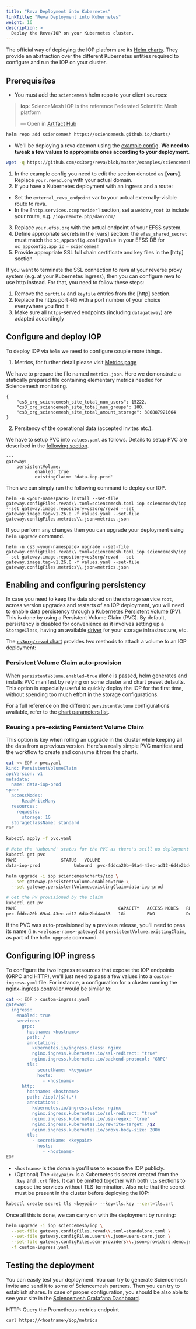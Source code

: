 ```yaml
---
title: "Reva Deployment into Kubernetes"
linkTitle: "Reva Deployment into Kubernetes"
weight: 16
description: >
  Deploy the Reva/IOP on your Kubernetes cluster.
---
```



The official way of deploying the IOP platform are its [Helm charts](https://sciencemesh.github.io/charts/). They provide an abstraction over the different Kubernetes entities required to configure and run the IOP on your cluster.

## Prerequisites

- You must add the `sciencemesh` helm repo to your client sources:

<div class="artifacthub-widget" data-url="https://artifacthub.io/packages/helm/sciencemesh/iop" data-theme="light" data-header="false" data-responsive="true"><blockquote><p lang="en" dir="ltr"><b>iop</b>: ScienceMesh IOP is the reference Federated Scientific Mesh platform</p>&mdash; Open in <a href="https://artifacthub.io/packages/helm/sciencemesh/iop">Artifact Hub</a></blockquote></div><script async src="https://artifacthub.io/artifacthub-widget.js"></script>

```bash
helm repo add sciencemesh https://sciencemesh.github.io/charts/
```

- We'll be deploying a reva daemon using the [example config](https://github.com/cs3org/reva/blob/master/examples/sciencemesh/sciencemesh.toml). **We need to tweak a few values to appropriate ones according to your deployment**.

```bash
wget -q https://github.com/cs3org/reva/blob/master/examples/sciencemesh/sciencemesh.toml

```
1. In the example config you need to edit the section denoted as **[vars]**. Replace `your.revad.org` with your actual domain. 
2. If you have a Kubernetes deployment with an ingress and a route:
  - Set the `external_reva_endpoint` var to your actual externally-visible route to reva.
  - In the `[http.services.ocmprovider]` section, set a `webdav_root` to include your route, e.g. `/iop/remote.php/dav/ocm/`
3. Replace `your.efss.org` with the actual endpoint of your EFSS system.
4. Define appropriate secrets in the [vars] section: the `efss_shared_secret` must match the `oc_appconfig.configvalue` in your EFSS DB for `oc_appconfig.app_id` = `sciencemesh`
5. Provide appropriate SSL full chain certificate and key files in the [http] section

If you want to terminate the SSL connection to reva at your reverse proxy system (e.g. at your Kubernetes ingress), then you can configure reva to use http instead. For that, you need to follow these steps:
1. Remove the `certfile` and `keyfile` entries from the [http] section.
1. Replace the https port `443` with a port number of your choice everywhere you find it
1. Make sure all `https`-served endpoints (including `datagateway`) are adapted accordingly

## Configure and deploy IOP
To deploy IOP via `helm` we need to configure couple more things.

1. Metrics, for further detail please visit [Metrics page](https://developer.sciencemesh.io/docs/technical-documentation/monitoring/accounting-metrics/#metrics-figures-file-format-for-json-driver)

We have to prepare the file named `metrics.json`. Here we demonstrate a statically prepared file containing elementary metrics needed for Sciencemesh monitoring.
```
{
    "cs3_org_sciencemesh_site_total_num_users": 15222,
    "cs3_org_sciencemesh_site_total_num_groups": 100,
    "cs3_org_sciencemesh_site_total_amount_storage": 386887921664
}
```
2. Persitency of the operational data (accepted invites etc.).

We have to setup PVC into `values.yaml` as follows. Details to setup PVC are described in the [following section](#enabling-and-configuring-persistency).
```
---
gateway:
    persistentVolume:
           enabled: true
           existingClaim: 'data-iop-prod'
```
Then we can simply run the following command to deploy our IOP.
```
helm -n <your-namespace> install --set-file gateway.configFiles.revad\\.toml=sciencemesh.toml iop sciencemesh/iop --set gateway.image.repository=cs3org/revad --set gateway.image.tag=v1.26.0 -f values.yaml --set-file gateway.configFiles.metrics\\.json=metrics.json
```
If you perform any changes then you can upgrade your deployment using `helm upgrade` command.
```
helm -n cs3 <your-namespace> upgrade --set-file gateway.configFiles.revad\\.toml=sciencemesh.toml iop sciencemesh/iop --set gateway.image.repository=cs3org/revad --set gateway.image.tag=v1.26.0 -f values.yaml --set-file gateway.configFiles.metrics\\.json=metrics.json
```


## Enabling and configuring persistency

In case you need to keep the data stored on the `storage` service `root`, across version upgrades and restarts of an IOP deployment, you will need to enable data persistency through a [Kubernetes Persistent Volume](https://kubernetes.io/docs/concepts/storage/persistent-volumes) (PV). This is done by using a Persistent Volume Claim (PVC). By default, persistency is disabled for convenience as it involves setting up a `StorageClass`, having an available [driver](https://kubernetes.io/docs/concepts/storage/persistent-volumes/#types-of-persistent-volumes) for your storage infrastructure, etc.

The [`cs3org/revad` chart](https://github.com/cs3org/charts/tree/master/revad) provides two methods to attach a volume to an IOP deployment:

### Persistent Volume Claim auto-provision

When `persistentVolume.enabled=true` alone is passed, helm generates and installs PVC manifest by relying on some cluster and chart preset defaults. This option is especially useful to quickly deploy the IOP for the first time, without spending too much effort in the storage configurations.

For a full reference on the different `persistentVolume` configurations available, refer to the [chart parameters list](https://github.com/cs3org/charts/tree/master/revad#configuration).

### Reusing a pre-existing Persistent Volume Claim

This option is key when rolling an upgrade in the cluster while keeping all the data from a previous version. Here's a really simple PVC manifest and the workflow to create and consume it from the charts.

```bash
cat << EOF > pvc.yaml
kind: PersistentVolumeClaim
apiVersion: v1
metadata:
  name: data-iop-prod
spec:
  accessModes:
    - ReadWriteMany
  resources:
    requests:
      storage: 1G
  storageClassName: standard
EOF

kubectl apply -f pvc.yaml

# Note the 'Unbound' status for the PVC as there's still no deployment exercising the claim
kubectl get pvc
NAME                 STATUS   VOLUME                                     CAPACITY   ACCESS MODES   STORAGECLASS   AGE
data-iop-prod             Unbound  pvc-fddca20b-69a4-43ec-ad12-6d4e2bd4a433   1Gi        RWO            standard       1d20h

helm upgrade -i iop sciencemeshcharts/iop \
  --set gateway.persistentVolume.enabled=true \
  --set gateway.persistentVolume.existingClaim=data-iop-prod

# Get the PV provisioned by the claim
kubectl get pv
NAME                                       CAPACITY   ACCESS MODES   RECLAIM POLICY   STATUS   CLAIM                        STORAGECLASS   REASON   AGE
pvc-fddca20b-69a4-43ec-ad12-6d4e2bd4a433   1Gi        RWO            Delete           Bound    default/iop-data             standard                1d20h
```

If the PVC was auto-provisioned by a previous release, you'll need to pass its name (i.e. `<release-name>-gateway`) as `persistentVolume.existingClaim`, as part of the `helm upgrade` command.


## Configuring IOP ingress

To configure the two ingress resources that expose the IOP endpoints (GRPC and HTTP), we'll just need to pass a few values into a `custom-ingress.yaml` file. For instance, a configuration for a cluster running the [nginx-ingress controller](https://kubernetes.github.io/ingress-nginx/) would be similar to:

```bash
cat << EOF > custom-ingress.yaml
gateway:
  ingress:
    enabled: true
    services:
      grpc:
        hostname: <hostname>
        path: /
        annotations:
          kubernetes.io/ingress.class: nginx
          nginx.ingress.kubernetes.io/ssl-redirect: "true"
          nginx.ingress.kubernetes.io/backend-protocol: "GRPC"
        tls:
          - secretName: <keypair>
            hosts:
              - <hostname>
      http:
        hostname: <hostname>
        path: /iop(/|$)(.*)
        annotations:
          kubernetes.io/ingress.class: nginx
          nginx.ingress.kubernetes.io/ssl-redirect: "true"
          nginx.ingress.kubernetes.io/use-regex: "true"
          nginx.ingress.kubernetes.io/rewrite-target: /$2
          nginx.ingress.kubernetes.io/proxy-body-size: 200m
        tls:
          - secretName: <keypair>
            hosts:
              - <hostname>
EOF
```

- `<hostname>` is the domain you'll use to expose the IOP publicly.
- (Optional) The `<keypair>` is a Kubernetes tls secret created from the `.key` and `.crt` files. It can be omitted together with both `tls` sections to expose the services without TLS-termination. Also note that the secret must be present in the cluster before deploying the IOP:

```bash
kubectl create secret tls <keypair> --key=tls.key --cert=tls.crt
```

Once all this is done, we can carry on with the deployment by running:

```bash
helm upgrade -i iop sciencemesh/iop \
  --set-file gateway.configFiles.revad\\.toml=standalone.toml \
  --set-file gateway.configFiles.users\\.json=users-cern.json \
  --set-file gateway.configFiles.ocm-providers\\.json=providers.demo.json \
  -f custom-ingress.yaml
```

## Testing the deployment

You can easily test your deployment. You can try to generate Sciencemesh invite and send it to some of Sciencemesh partners. Then you can try to establish shares. In case of proper configuration, you should be also able to see your site in the [Sciencemesh Grafafana Dashboard](https://grafana.sciencemesh.uni-muenster.de/d/HD3NmHMMk/general-statistics).

HTTP: Query the Prometheus metrics endpoint
```
curl https://<hostname>/iop/metrics
```
